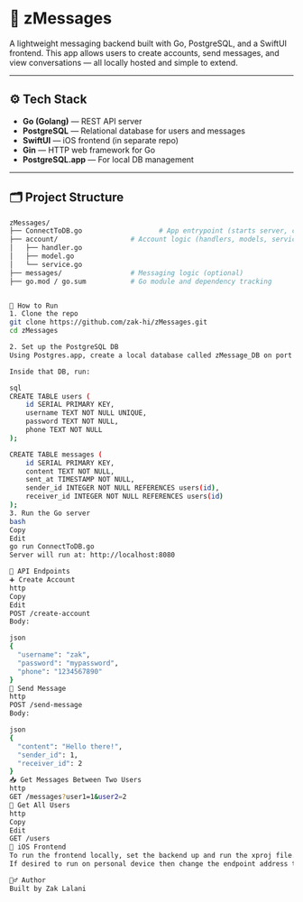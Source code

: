# 📩 zMessages

A lightweight messaging backend built with Go, PostgreSQL, and a SwiftUI frontend. This app allows users to create accounts, send messages, and view conversations — all locally hosted and simple to extend.

---

## ⚙️ Tech Stack

- **Go (Golang)** — REST API server
- **PostgreSQL** — Relational database for users and messages
- **SwiftUI** — iOS frontend (in separate repo)
- **Gin** — HTTP web framework for Go
- **PostgreSQL.app** — For local DB management

---

## 🗂 Project Structure

```bash
zMessages/
├── ConnectToDB.go                   # App entrypoint (starts server, connects to DB)
├── account/                  # Account logic (handlers, models, services)
│   ├── handler.go
│   ├── model.go
│   └── service.go
├── messages/                 # Messaging logic (optional)
├── go.mod / go.sum           # Go module and dependency tracking


🧪 How to Run
1. Clone the repo
git clone https://github.com/zak-hi/zMessages.git
cd zMessages

2. Set up the PostgreSQL DB
Using Postgres.app, create a local database called zMessage_DB on port 5431.

Inside that DB, run:

sql
CREATE TABLE users (
    id SERIAL PRIMARY KEY,
    username TEXT NOT NULL UNIQUE,
    password TEXT NOT NULL,
    phone TEXT NOT NULL
);

CREATE TABLE messages (
    id SERIAL PRIMARY KEY,
    content TEXT NOT NULL,
    sent_at TIMESTAMP NOT NULL,
    sender_id INTEGER NOT NULL REFERENCES users(id),
    receiver_id INTEGER NOT NULL REFERENCES users(id)
);
3. Run the Go server
bash
Copy
Edit
go run ConnectToDB.go
Server will run at: http://localhost:8080

🚀 API Endpoints
➕ Create Account
http
Copy
Edit
POST /create-account
Body:

json
{
  "username": "zak",
  "password": "mypassword",
  "phone": "1234567890"
}
💬 Send Message
http
POST /send-message
Body:

json
{
  "content": "Hello there!",
  "sender_id": 1,
  "receiver_id": 2
}
📥 Get Messages Between Two Users
http
GET /messages?user1=1&user2=2
👥 Get All Users
http
Copy
Edit
GET /users
📱 iOS Frontend
To run the frontend locally, set the backend up and run the xproj file.
If desired to run on personal device then change the endpoint address to the local IP

🙋‍♂️ Author
Built by Zak Lalani
